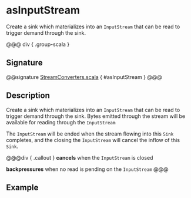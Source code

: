 # asInputStream

Create a sink which materializes into an `InputStream` that can be read to trigger demand through the sink.

@@@ div { .group-scala }
## Signature

@@signature [StreamConverters.scala]($akka$/akka-stream/src/main/scala/akka/stream/scaladsl/StreamConverters.scala) { #asInputStream }
@@@

## Description

Create a sink which materializes into an `InputStream` that can be read to trigger demand through the sink.
Bytes emitted through the stream will be available for reading through the `InputStream`

The `InputStream` will be ended when the stream flowing into this `Sink` completes, and the closing the
`InputStream` will cancel the inflow of this `Sink`.

@@@div { .callout }
**cancels** when the `InputStream` is closed

**backpressures** when no read is pending on the `InputStream`
@@@

## Example

